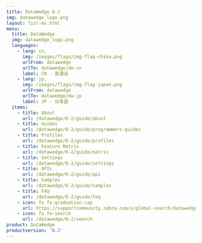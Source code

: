 ```yaml
---
title: DataWedge 8.2
img: datawedge_logo.png
layout: list-mx.html
menu:
  title: DataWedge
  img: datawedge_logo.png
  languages:
    - lang: cn,
      img: /images/flags/img-flag-china.png
      urlFrom: datawedge
      urlTo: datawedge/dw-cn
      label: CN - 普通话
    - lang: jp,
      img: /images/flags/img-flag-japan.png
      urlFrom: datawedge
      urlTo: datawedge/dw-jp
      label: JP - 日本語
  items:
    - title: About
      url: /datawedge/8-2/guide/about
    - title: Guides
      url: /datawedge/8-2/guide/programmers-guides
    - title: Profiles
      url: /datawedge/8-2/guide/profiles
    - title: Feature Matrix
      url: /datawedge/8-2/guide/matrix
    - title: Settings
      url: /datawedge/8-2/guide/settings
    - title: APIs
      url: /datawedge/8-2/guide/api
    - title: Samples
      url: /datawedge/8-2/guide/samples
    - title: FAQ
      url: /datawedge/8-2/guide/faq
    - icon: fa fa-graduation-cap
      url: https://supportcommunity.zebra.com/s/global-search/datawedge?language=en_US
    - icon: fa fa-search
      url: /datawedge/8-2/search
product: DataWedge
productversion: '8.2'
---
```

